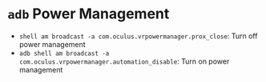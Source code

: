 # `adb` Power Management

- `shell am broadcast -a com.oculus.vrpowermanager.prox_close`: Turn off power management
- `adb shell am broadcast -a com.oculus.vrpowermanager.automation_disable`: Turn on power management
